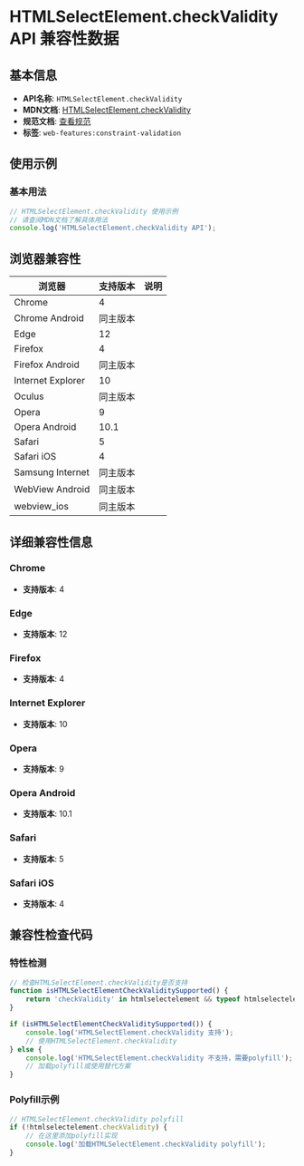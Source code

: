 # HTMLSelectElement.checkValidity API 兼容性数据

## 基本信息

- **API名称**: `HTMLSelectElement.checkValidity`
- **MDN文档**: [HTMLSelectElement.checkValidity](https://developer.mozilla.org/docs/Web/API/HTMLSelectElement/checkValidity)
- **规范文档**: [查看规范](https://html.spec.whatwg.org/multipage/form-control-infrastructure.html#dom-cva-checkvalidity-dev)
- **标签**: `web-features:constraint-validation`

## 使用示例

### 基本用法

```javascript
// HTMLSelectElement.checkValidity 使用示例
// 请查阅MDN文档了解具体用法
console.log('HTMLSelectElement.checkValidity API');
```

## 浏览器兼容性

| 浏览器 | 支持版本 | 说明 |
|--------|----------|------|
| Chrome | 4 |  |
| Chrome Android | 同主版本 |  |
| Edge | 12 |  |
| Firefox | 4 |  |
| Firefox Android | 同主版本 |  |
| Internet Explorer | 10 |  |
| Oculus | 同主版本 |  |
| Opera | 9 |  |
| Opera Android | 10.1 |  |
| Safari | 5 |  |
| Safari iOS | 4 |  |
| Samsung Internet | 同主版本 |  |
| WebView Android | 同主版本 |  |
| webview_ios | 同主版本 |  |

## 详细兼容性信息

### Chrome

- **支持版本**: 4

### Edge

- **支持版本**: 12

### Firefox

- **支持版本**: 4

### Internet Explorer

- **支持版本**: 10

### Opera

- **支持版本**: 9

### Opera Android

- **支持版本**: 10.1

### Safari

- **支持版本**: 5

### Safari iOS

- **支持版本**: 4

## 兼容性检查代码

### 特性检测

```javascript
// 检查HTMLSelectElement.checkValidity是否支持
function isHTMLSelectElementCheckValiditySupported() {
    return 'checkValidity' in htmlselectelement && typeof htmlselectelement.checkValidity === 'function';
}

if (isHTMLSelectElementCheckValiditySupported()) {
    console.log('HTMLSelectElement.checkValidity 支持');
    // 使用HTMLSelectElement.checkValidity
} else {
    console.log('HTMLSelectElement.checkValidity 不支持，需要polyfill');
    // 加载polyfill或使用替代方案
}
```

### Polyfill示例

```javascript
// HTMLSelectElement.checkValidity polyfill
if (!htmlselectelement.checkValidity) {
    // 在这里添加polyfill实现
    console.log('加载HTMLSelectElement.checkValidity polyfill');
}
```

